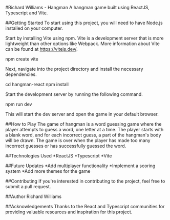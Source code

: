 #Richard Williams - Hangman
A hangman game built using ReactJS, Typescript and Vite.

##Getting Started
To start using this project, you will need to have Node.js installed on your computer.

Start by installing Vite using npm. Vite is a development server that is more lightweight than other options like Webpack. More information about Vite can be found at https://vitejs.dev/.

npm create vite

Next, navigate into the project directory and install the necessary dependencies.

cd hangman-react
npm install

Start the development server by running the following command.

npm run dev

This will start the dev server and open the game in your default browser.

##How to Play
The game of hangman is a word guessing game where the player attempts to guess a word, one letter at a time. The player starts with a blank word, and for each incorrect guess, a part of the hangman's body will be drawn. The game is over when the player has made too many incorrect guesses or has successfully guessed the word.

##Technologies Used
*ReactJS
*Typescript
*Vite

##Future Updates
*Add multiplayer functionality
*Implement a scoring system
*Add more themes for the game

##Contributing
If you're interested in contributing to the project, feel free to submit a pull request.

##Author
Richard Williams

##Acknowledgements
Thanks to the React and Typescript communities for providing valuable resources and inspiration for this project.